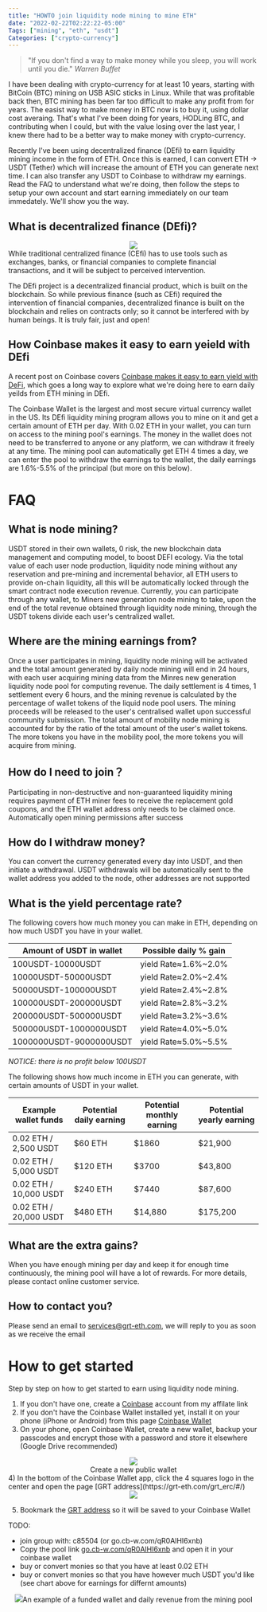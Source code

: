```yaml
---
title: "HOWTO join liquidity node mining to mine ETH"
date: "2022-02-22T02:22:22-05:00"
Tags: ["mining", "eth", "usdt"]
Categories: ["crypto-currency"]
---
```

> "If you don't find a way to make money while you sleep, you will work until you die." *Warren Buffet*

I have been dealing with crypto-currency for at least 10 years, starting with BitCoin (BTC) mining on USB ASIC sticks in Linux. While that was profitable back then, BTC mining has been far too difficult to make any profit from for years. The easist way to make money in BTC now is to buy it, using dollar cost averaing. That's what I've been doing for years, HODLing BTC, and contributing when I could, but with the value losing over the last year, I knew there had to be a better way to make money with crypto-currency.
 
Recently I've been using decentralized finance (DEfi) to earn liquidity mining income in the form of ETH. Once this is earned, I can convert ETH -> USDT (Tether) which will increase the amount of ETH you can generate next time. I can also transfer any USDT to Coinbase to withdraw my earnings. Read the FAQ to understand what we're doing, then follow the steps to setup your own account and start earning immediately on our team immedately. We'll show you the way.

## What is decentralized finance (DEfi)?

<div align="center"><img src="../static/2022/cefi-defi.png"></div>
While traditional centralized finance (CEfi) has to use tools such as exchanges, banks, or financial companies to complete financial transactions, and it will be subject to perceived intervention. 

The DEfi project is a decentralized financial product, which is built on the blockchain. So while previous finance (such as CEfi) required the intervention of financial companies, decentralized finance is built on the blockchain and relies on contracts only; so it cannot be interfered with by human beings. It is truly fair, just and open! 

## How Coinbase makes it easy to earn yeield with DEfi

A recent post on Coinbase covers [Coinbase makes it easy to earn yield with DeFi](https://blog.coinbase.com/coinbase-makes-it-easy-to-earn-yield-with-defi-bd38156e2715), which goes a long way to explore what we're doing here to earn daily yeilds from ETH mining in DEfi. 

The Coinbase Wallet is the largest and most secure virtual currency wallet in the US. Its DEfi liquidity mining program allows you to mine on it and get a certain amount of ETH per day. With 0.02 ETH in your wallet, you can turn on access to the mining pool's earnings. The money in the wallet does not need to be transferred to anyone or any platform, we can withdraw it freely at any time. The mining pool can automatically get ETH 4 times a day, we can enter the pool to withdraw the earnings to the wallet, the daily earnings are 1.6%-5.5% of the principal (but more on this below).  
# FAQ

## What is node mining?

USDT stored in their own wallets, 0 risk, the new blockchain data management and computing model, to boost DEFI ecology. Via the total value of each user node production, liquidity node mining without any reservation and pre-mining and incremental behavior, all ETH users to provide on-chain liquidity, all this will be automatically locked through the smart contract node execution revenue. Currently, you can participate through any wallet, to Miners new generation node mining to take, upon the end of the total revenue obtained through liquidity node mining, through the USDT tokens divide each user's centralized wallet.

## Where are the mining earnings from?

Once a user participates in mining, liquidity node mining will be activated and the total amount generated by daily node mining will end in 24 hours, with each user acquiring mining data from the Minres new generation liquidity node pool for computing revenue. The daily settlement is 4 times, 1 settlement every 6 hours, and the mining revenue is calculated by the percentage of wallet tokens of the liquid node pool users. The mining proceeds will be released to the user's centralised wallet upon successful community submission. The total amount of mobility node mining is accounted for by the ratio of the total amount of the user's wallet tokens. The more tokens you have in the mobility pool, the more tokens you will acquire from mining.

## How do I need to join？

Participating in non-destructive and non-guaranteed liquidity mining requires payment of ETH miner fees to receive the replacement gold coupons, and the ETH wallet address only needs to be claimed once. Automatically open mining permissions after success

## How do I withdraw money?

You can convert the currency generated every day into USDT, and then initiate a withdrawal. USDT withdrawals will be automatically sent to the wallet address you added to the node, other addresses are not supported

## What is the yield percentage rate?

The following covers how much money you can make in ETH, depending on how much USDT you have in your wallet. 

| Amount of USDT in wallet | Possible daily % gain |
| ------------------------ | ------------------------------ |
| 100USDT-10000USDT | yield Rate≈1.6%~2.0% |
| 10000USDT-50000USDT | yield Rate≈2.0%~2.4% |
| 50000USDT-100000USDT | yield Rate≈2.4%~2.8% |
| 100000USDT-200000USDT | yield Rate≈2.8%~3.2% |
| 200000USDT-500000USDT | yield Rate≈3.2%~3.6% |
| 500000USDT-1000000USDT | yield Rate≈4.0%~5.0% |
| 1000000USDT-9000000USDT | yield Rate≈5.0%~5.5% |

_NOTICE: there is no profit below 100USDT_

The following shows how much income in ETH you can generate, with certain amounts of USDT in your wallet. 

| Example wallet funds | Potential daily earning | Potential monthly earning | Potential yearly earning |
| -------------------- | ----------------------- | ------------------------- | ------------------------ |
| 0.02 ETH / 2,500 USDT | $60 ETH | $1860 | $21,900 |
| 0.02 ETH / 5,000 USDT | $120 ETH | $3700 | $43,800 |
| 0.02 ETH / 10,000 USDT | $240 ETH | $7440 | $87,600 |
| 0.02 ETH / 20,000 USDT | $480 ETH | $14,880| $175,200 |

## What are the extra gains?

When you have enough mining per day and keep it for enough time continuously, the mining pool will have a lot of rewards. For more details, please contact online customer service.

## How to contact you?

Please send an email to services@grt-eth.com, we will reply to you as soon as we receive the email

# How to get started

Step by step on how to get started to earn using liquidity node mining. 

1) If you don't have one, create a [Coinbase](https://coinbase.com/join/pcryer) account from my affilate link
2) If you don't have the Coinbase Wallet installed yet, install it on your phone (iPhone or Android) from this page [Coinbase Wallet](https://www.coinbase.com/wallet)
3) On your phone, open Coinbase Wallet, create a new wallet, backup your passcodes and encrypt those with a password and store it elsewhere (Google Drive recommended)
<div align="center"><img src="../static/2022/02-cw.png"><br />Create a new public wallet</div>
4) In the bottom of the Coinbase Wallet app, click the 4 squares logo in the center and open the page [GRT address](https://grt-eth.com/grt_erc/#/)

<div align="center"><img src="../static/2022/03-cw.png"></div>

5) Bookmark the [GRT address](https://grt-eth.com/grt_erc/#/) so it will be saved to your Coinbase Wallet

TODO:
* join group with: c85504 (or go.cb-w.com/qR0AlHI6xnb)
* Copy the pool link [go.cb-w.com/qR0AlHI6xnb](go.cb-w.com/qR0AlHI6xnb) and open it in your coinbase wallet
* buy or convert monies so that you have at least 0.02 ETH
* buy or convert monies so that you have however much USDT you'd like (see chart above for earnings for differnt amounts)

<div align="center"><img src="../static/2022/01-cw.jpg">An example of a funded wallet and daily revenue from the mining pool</div>


